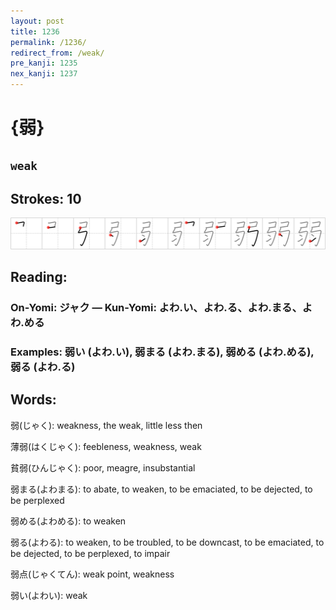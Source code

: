 ```yaml
---
layout: post
title: 1236
permalink: /1236/
redirect_from: /weak/
pre_kanji: 1235
nex_kanji: 1237
---
```


# {弱}

## `weak`

## Strokes: 10

<div class="stroke"><img src="../images/E5BCB1.png" /></div>

## Reading:

### On-Yomi: ジャク &mdash; Kun-Yomi: よわ.い、よわ.る、よわ.まる、よわ.める

### Examples: 弱い (よわ.い), 弱まる (よわ.まる), 弱める (よわ.める), 弱る (よわ.る)

## Words:

弱(じゃく): weakness, the weak, little less then

薄弱(はくじゃく): feebleness, weakness, weak

貧弱(ひんじゃく): poor, meagre, insubstantial

弱まる(よわまる): to abate, to weaken, to be emaciated, to be dejected, to be perplexed

弱める(よわめる): to weaken

弱る(よわる): to weaken, to be troubled, to be downcast, to be emaciated, to be dejected, to be perplexed, to impair

弱点(じゃくてん): weak point, weakness

弱い(よわい): weak
